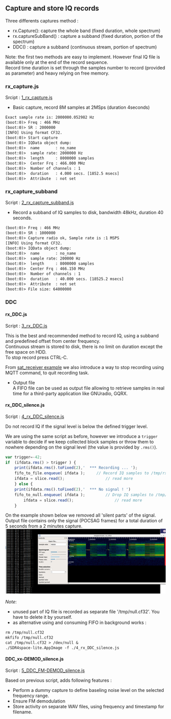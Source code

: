 ## Capture and store IQ records
 

Three differents captures method :   

*   rx.Capture(): capture the whole band  (fixed duration, whole spectrum) 
*  rx.captureSubBand() : capture a subband (fixed duration, portion of the spectrum)  
*  DDC() : capture a subband (continuous stream, portion of spectrum)  

Note: the first two methods are easy to implement. However final IQ file is available only at the end of the  record sequence.  
Record time duration is set through the samples number to record (provided as parameter)  and heavy relying on free memory.

### rx_capture.js

Srcipt : [1_rx_capture.js](./1_rx_capture.js)

* Basic capture, record 8M samples at 2MSps (duration 4seconds)

``` text
Exact sample rate is: 2000000.052982 Hz
(boot:0)> Freq : 466 MHz
(boot:0)> SR : 2000000
[INFO] Using format CF32.
(boot:0)> Start capture
(boot:0)> IQData object dump:
(boot:0)>  name       : no_name
(boot:0)>  sample rate: 2000000 Hz
(boot:0)>  length     : 8000000 samples
(boot:0)>  Center Frq : 466.000 MHz
(boot:0)>  Number of channels : 1
(boot:0)>  duration   : 4.000 secs. [1852.5 msecs]
(boot:0)>  Attribute  : not set
```



### rx_capture_subband
Script : [2_rx_capture_subband.js](2_rx_capture_subband.js)

* Record a subband of IQ samples to disk, bandwidth 48kHz, duration 40 seconds.

``` text
(boot:0)> Freq : 466 MHz
(boot:0)> SR : 1000000
(boot:0)> Capture radio ok, Sample rate is :1 MSPS
[INFO] Using format CF32.
(boot:0)> IQData object dump:
(boot:0)>  name       : no_name
(boot:0)>  sample rate: 200000 Hz
(boot:0)>  length     : 8000000 samples
(boot:0)>  Center Frq : 466.150 MHz
(boot:0)>  Number of channels : 1
(boot:0)>  duration   : 40.000 secs. [18525.2 msecs]
(boot:0)>  Attribute  : not set
(boot:0)> File size: 64000000
```

### DDC
#### rx_DDC.js
Script : [3_rx_DDC.js](3_rx_DDC.js)  


This is the best and recommended method to record IQ, using a subband and predefined offset from center frequency.  
Continuous stream is stored to disk, there is no limit on duration except the free space on HDD.  
To stop record press CTRL-C.  
  
From [sat_receiver example](../sat/sat_receiver) we also introduce a way to stop recording using MQTT command, to quit recording task.  

*  Output file  
A FIFO file can be used as output file allowing to retrieve samples in real time for a third-party application like GNUradio, GQRX.

#### rx_DDC_silence.js

Script :  [4_rx_DDC_silence.js](./4_rx_DDC_silence.js)

Do not record IQ if the signal level is below the defined trigger level.  

We are using the same script as before, however we introduce a `trigger` variable to decide if we keep collected block  samples or throw them to nowhere depending on the signal level (the value is provided by `.rms()`).

``` javascript
var trigger=-42;
if  (ifdata.rms() > trigger ) {
	print(ifdata.rms().toFixed(2),'  *** Recording ... ');
	fifo_to_file.enqueue( ifdata );		// Record IQ samples to /tmp/rx.cf32
	ifdata = slice.read();                  // read more
	} else {
	print(ifdata.rms().toFixed(2),'  *** No signal ! ')
	fifo_to_null.enqueue( ifdata );         // Drop IQ samples to /tmp/null.cf32
        ifdata = slice.read();                  // read more
	}

```

On the example shown below we removed all 'silent parts' of the signal.  
Output file contains only the signal (POCSAG frames)  for a total duration of 5 seconds from a 2 minutes capture.
![silence](./files/sdr4space_squelch.png)

*Note*:   
- unused part of IQ file is recorded as separate file '/tmp/null.cf32'. You have to delete it by yourself.  
- as alternative using and consuming FIFO in background works :

```
rm /tmp/null.cf32  
mkfifo /tmp/null.cf32
cat /tmp/null.cf32 > /dev/null &
./SDR4space-lite.AppImage -f ./4_rx_DDC_silence.js
```
#### DDC_xx-DEMOD_silence.js
Script :  [5_DDC_FM-DEMOD_silence.js](5_DDC_FM-DEMOD_nosilence.js)  

Based on previous script, adds following features : 
- Perform a dummy capture to define baseling noise level on the selected frequency range.
- Ensure FM demodulation  
- Store activity on separate WAV files, using frequency and timestamp for filename.
